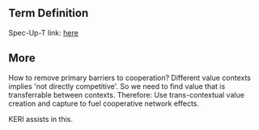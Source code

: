 ## Term Definition

Spec-Up-T link: <a href='https://weboftrust.github.io/WOT-terms/docs/glossary/trans-contextual-value'>here</a>

## More

How to remove primary barriers to cooperation? Different value contexts implies 'not directly competitive'. So we need to find value that is transferrable between contexts. Therefore: Use trans-contextual value creation and capture to fuel cooperative network effects.

KERI assists in this.


